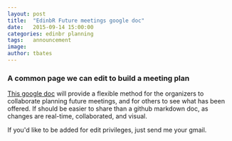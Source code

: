 ```yaml
---
layout: post
title:  "EdinbR Future meetings google doc"
date:   2015-09-14 15:00:00
categories: edinbr planning
tags:   announcement
image:
author: tbates
---
```


### A common page we can edit to build a meeting plan

[This google doc](https://docs.google.com/document/d/10cD1SujlEvIDbbvIhApyD8gX690upVKnicWWC1efyxg/edit?usp=sharing) will provide a flexible method for the organizers to collaborate planning future meetings, and for others to see what has been offered. If should be easier to share than a github markdown doc, as changes are real-time, collaborated, and visual.

If you'd like to be added for edit privileges, just send me your gmail.

